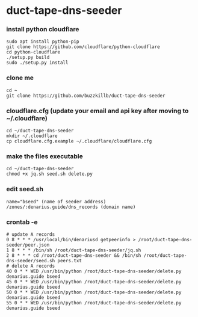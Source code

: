 # duct-tape-dns-seeder  

### install python cloudflare  
```
sudo apt install python-pip
git clone https://github.com/cloudflare/python-cloudflare
cd python-cloudflare
./setup.py build
sudo ./setup.py install
```

### clone me  
```
cd ~
git clone https://github.com/buzzkillb/duct-tape-dns-seeder
```

### cloudflare.cfg  (update your email and api key after moving to ~/.cloudflare)
```
cd ~/duct-tape-dns-seeder
mkdir ~/.cloudflare
cp cloudflare.cfg.example ~/.cloudflare/cloudflare.cfg
```
### make the files executable  
```
cd ~/duct-tape-dns-seeder
chmod +x jq.sh seed.sh delete.py
```
### edit seed.sh
```
name="bseed" (name of seeder address)
/zones/:denarius.guide/dns_records (domain name)
```

### crontab -e
```
# update A records
0 8 * * * /usr/local/bin/denariusd getpeerinfo > /root/duct-tape-dns-seeder/peer.json
1 8 * * * /bin/sh /root/duct-tape-dns-seeder/jq.sh
2 8 * * * cd /root/duct-tape-dns-seeder && /bin/sh /root/duct-tape-dns-seeder/seed.sh peers.txt
# delete A records
40 0 * * WED /usr/bin/python /root/duct-tape-dns-seeder/delete.py denarius.guide bseed
45 0 * * WED /usr/bin/python /root/duct-tape-dns-seeder/delete.py denarius.guide bseed
50 0 * * WED /usr/bin/python /root/duct-tape-dns-seeder/delete.py denarius.guide bseed
55 0 * * WED /usr/bin/python /root/duct-tape-dns-seeder/delete.py denarius.guide bseed
```

